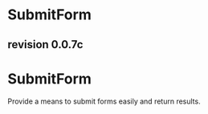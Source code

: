 SubmitForm
============
revision 0.0.7c
---------------

# SubmitForm

Provide a means to submit forms easily and return results.
